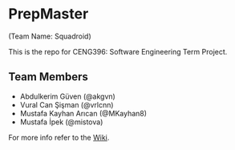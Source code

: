 # PrepMaster
(Team Name: Squadroid)

This is the repo for CENG396: Software Engineering Term Project.

## Team Members
* Abdulkerim Güven (@akgvn)
* Vural Can Şişman (@vrlcnn)
* Mustafa Kayhan Arıcan (@MKayhan8)
* Mustafa İpek (@mistova)

For more info refer to the [Wiki](https://github.com/akgvn/PrepMaster/wiki).
